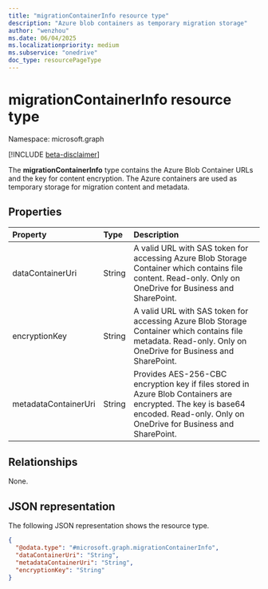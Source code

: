 ```yaml
---
title: "migrationContainerInfo resource type"
description: "Azure blob containers as temporary migration storage"
author: "wenzhou"
ms.date: 06/04/2025
ms.localizationpriority: medium
ms.subservice: "onedrive"
doc_type: resourcePageType
---
```


# migrationContainerInfo resource type

Namespace: microsoft.graph

[!INCLUDE [beta-disclaimer](../../includes/beta-disclaimer.md)]

The **migrationContainerInfo** type contains the Azure Blob Container URLs and the key for content encryption. The Azure containers are used as temporary storage for migration content and metadata.

## Properties
|Property|Type|Description|
|:---|:---|:---|
|dataContainerUri|String|A valid URL with SAS token for accessing Azure Blob Storage Container which contains file content. Read-only. Only on OneDrive for Business and SharePoint.|
|encryptionKey|String|A valid URL with SAS token for accessing Azure Blob Storage Container which contains file metadata. Read-only. Only on OneDrive for Business and SharePoint.|
|metadataContainerUri|String|Provides AES-256-CBC encryption key if files stored in Azure Blob Containers are encrypted. The key is base64 encoded. Read-only. Only on OneDrive for Business and SharePoint.|

## Relationships
None.

## JSON representation
The following JSON representation shows the resource type.
<!-- {
  "blockType": "resource",
  "@odata.type": "microsoft.graph.migrationContainerInfo"
}
-->
``` json
{
  "@odata.type": "#microsoft.graph.migrationContainerInfo",
  "dataContainerUri": "String",
  "metadataContainerUri": "String",
  "encryptionKey": "String"
}
```
